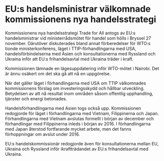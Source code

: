# EU:s handelsministrar välkomnade kommissionens nya handelsstrategi

Kommissionens nya handelsstrategi Trade for All antogs av EU:s handelsministrar vid ministerrådsmötet för handel som hölls i Bryssel 27 november. Därutöver diskuterades bland annat förberedelser för WTO:s tionde ministerkonferens, läget i TTIP\-förhandlingarna med USA, handelsförbindelserna med Asien och konsultationerna med Ryssland och Ukraina inför att EU:s frihandelsavtal med Ukraina träder i kraft.


Kommissionen lämnade en lägesuppdatering inför WTO\-mötet i Nairobi. Det är ännu osäkert om det ska gå att nå en uppgörelse.

När det gäller läget i förhandlingarna med USA om TTIP välkomnades kommissionens förslag om investeringsskydd och hållbar utveckling. Betydelsen av att nå resultat inom områden såsom offentlig upphandling, tjänster och energi betonades.

Handelsförhandlingarna med Asien togs också upp. Kommissionen redogjorde för läget i förhandlingarna med Vietnam, Filippinerna och Japan. Förhandlingarna med Vietnam avslutas formellt i början av december och förhandlingar med Filippinerna inleds i början av 2016\. I förhandlingarna med Japan återstod fortfarande mycket arbete, men det fanns förhoppningar om avslut under 2016\.

EU:s handelskommissionär redogjorde även för konsultationerna mellan EU, Ukraina och Ryssland inför ikraftträdandet av EU:s frihandelsavtal med Ukraina.
